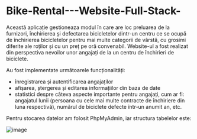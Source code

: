 # Bike-Rental---Website-Full-Stack-
Această aplicație gestioneaza modul în care are loc preluarea de la furnizori, închirierea și defectarea bicicletelor dintr-un centru ce se ocupă de închirierea bicicletelor pentru mai multe categorii de vârstă, cu grosimi diferite ale roților și cu un preț pe oră convenabil. Website-ul a fost realizat din perspectiva nevoilor unor angajați de la un centru de închirieri de biciclete.

Au fost implementate următoarele funcționalități:  
- înregistrarea și autentificarea angajaților
- afișarea, ștergerea și editarea informațiilor din baza de date
- statistici despre câteva aspecte importante pentru angajați, cum ar fi: angajatul lunii (persoana cu    cele mai multe contracte de închiriere din luna respectivă), numărul de biciclete defecte într-un      anumit an, etc.  

Pentru stocarea datelor am folosit PhpMyAdmin, iar structura tabelelor este:

![image](https://user-images.githubusercontent.com/101056750/157078402-3feec62e-c8c7-40b7-8f0a-1a903422c327.png)
